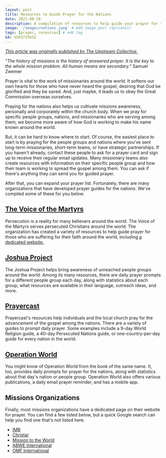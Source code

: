 ```yaml
---
layout: post
title: Resources to Guide Prayer for the Nations
date: 2021-08-20
description: A compilation of resources to help guide your prayer for the nations. # Add post description (optional)
image: '/images/nations.jpeg' # Add image post (optional)
tags: [prayer, resources] # add tag
GA: U263725632
---
```

<a href= "https://www.theupstreamcollective.org/post/resources-to-help-guide-your-prayer-for-the-nations" target= "blank">*This article was originally published by The Upstream Collective.*</a>

*"The history of missions is the history of answered prayer. It is the key to the whole mission problem. All human means are secondary."* Samuel Zwemer

Prayer is vital to the work of missionaries around the world. It softens our own hearts for those who have never heard the gospel, desiring that God be glorified and they be saved. And, just maybe, it leads us to obey the Great Commission overseas ourselves. 

Praying for the nations also helps us cultivate missions awareness, personally and corporately within the church body. When we pray for specific people groups, nations, and missionaries who are serving among them, we become more aware of how God is working to make his name known around the world. 

But, it can be hard to know where to start. Of course, the easiest place to start is by praying for the people groups and nations where you've sent long-term missionaries, short-term teams, or have strategic partnerships. If you haven't already, contact these people to ask for a prayer card and sign up to receive their regular email updates. Many missionary teams also create resources with information on their specific people group and how their team is working to spread the gospel among them. You can ask if there's anything they can send you for guided prayer.  

After that, you can expand your prayer list. Fortunately, there are many organizations that have developed prayer guides for the nations. We've compiled some of these for you below. 

## <a href= "https://www.persecution.com/" target= "blank">The Voice of the Martyrs</a>

Persecution is a reality for many believers around the world. The Voice of the Martyrs serves persecuted Christians around the world. The organization has created a variety of resources to help guide prayer for those who are suffering for their faith around the world, including <a href= "https://www.icommittopray.com/" target= "blank">a dedicated website.</a>

## <a href= "https://joshuaproject.net/" target= "blank">Joshua Project</a>

The Joshua Project helps bring awareness of unreached people groups around the world. Among its many resources, there are daily prayer prompts for a different people group each day, along with statistics about each group, what resources are available in their language, outreach ideas, and more.

## <a href= "https://www.prayercast.com/index.html" target= "blank">Prayercast</a>

Prayercast's resources help individuals and the local church pray for the advancement of the gospel among the nations. There are a variety of guides to prompt daily prayer. Some examples include a 9-day World Religion guide, a 40-day Persecuted Nations guide, or one-country-per-day guide for every nation in the world.

## <a href= "https://operationworld.org/" target= "blank">Operation World</a>

You might know of Operation World from the book of the same name. It, too, provides daily prompts for prayer for the nations, along with statistics about that day's nation or people group. Operation World also offers various publications, a daily email prayer reminder, and has a mobile app.

## Missions Organizations

Finally, most missions organizations have a dedicated page on their website for prayer. You can find a few listed below, but a quick Google search can help you find one that's not listed here. 

* <a href= "https://www.imb.org/pray/" target= "blank">IMB</a>
* <a href= "https://www.christar.org/pray" target= "blank">Christar</a>
* <a href= "https://mtw.org/pray" target= "blank">Mission to the World</a>
* <a href= "https://www.abwe.org/work/prayer" target= "blank">ABWE International</a> 
* <a href= "https://pray.omf.org/" target= "blank">OMF International</a> 

